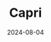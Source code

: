 ---
title: "Capri"
excerpt: "Where the buses have no aircons."
description: "Where the buses have no aircons."
layout: gallery
gallery_name: "capri"
date: 2024-08-04
header:
  overlay_image: Capri-3v1.jpg
---